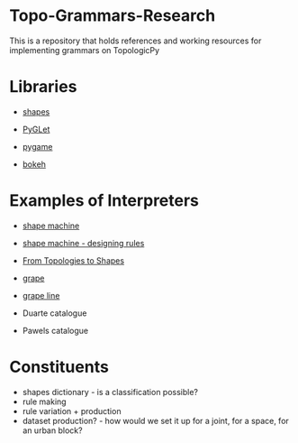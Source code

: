 # Topo-Grammars-Research
This is a repository that holds references and working resources for implementing grammars on TopologicPy

# Libraries
  * [shapes](https://pypi.org/project/shapes/)
  * [PyGLet](https://pyglet.org/)
  * [pygame](https://www.pygame.org/)

  * [bokeh](https://docs.bokeh.org/en/latest/)

# Examples of Interpreters

* [shape machine](https://shape.design.gatech.edu/Machine/index.html)
* [shape machine - designing rules](https://shape.design.gatech.edu/Machine/Projects/07_CelticKnot_01/index.html)
* [From Topologies to Shapes](https://journals.sagepub.com/doi/10.1068/b38156)
* [grape](http://plus.swap-zt.com/projekt/grape/)
* [grape line](http://plus.swap-zt.com/projekt/grape-line/)

* Duarte catalogue
* Pawels catalogue


# Constituents

* shapes dictionary - is a classification possible?
* rule making
* rule variation + production
* dataset production? - how would we set it up for a joint, for a space, for an urban block?






